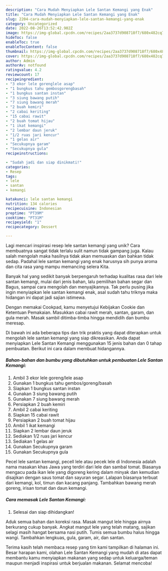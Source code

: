 ```yaml
---
description: "Cara Mudah Menyiapkan Lele Santan Kemangi yang Enak"
title: "Cara Mudah Menyiapkan Lele Santan Kemangi yang Enak"
slug: 2204-cara-mudah-menyiapkan-lele-santan-kemangi-yang-enak
category: Uncategorized
date: 2022-08-26T13:52:42.902Z
image: https://img-global.cpcdn.com/recipes/2aa3737d908718f7/680x482cq70/lele-santan-kemangi-foto-resep-utama.jpg
hideToc: false
enableToc: true
enableTocContent: false
thumbnail: https://img-global.cpcdn.com/recipes/2aa3737d908718f7/680x482cq70/lele-santan-kemangi-foto-resep-utama.jpg
cover: https://img-global.cpcdn.com/recipes/2aa3737d908718f7/680x482cq70/lele-santan-kemangi-foto-resep-utama.jpg
author: Admin
authorAv: notfound
ratingvalue: 4.2
reviewcount: 17
recipeingredient:
- "3 ekor lele gorenglele asap"
- "1 bungkus tahu gembosgorengbasah"
- "1 bungkus santan instan"
- "3 siung bawang putih"
- "7 siung bawang merah"
- "2 buah kemiri"
- "2 cabai keriting"
- "15 cabai rawit"
- "2 buah tomat hijau"
- "1 ikat kemangi"
- "2 lembar daun jeruk"
- "1/2 ruas jari kencur"
- "1 gelas air"
- "Secukupnya garam"
- "Secukupnya gula"
recipeinstructions:

- "Sudah jadi dan siap dinikmati!"
categories:
- Resep
tags:
- lele
- santan
- kemangi

katakunci: lele santan kemangi 
nutrition: 134 calories
recipecuisine: Indonesian
preptime: "PT39M"
cooktime: "PT31M"
recipeyield: "1"
recipecategory: Dessert

---
```





Lagi mencari inspirasi resep lele santan kemangi yang unik? Cara membuatnya sangat tidak terlalu sulit namun tidak gampang juga. Kalau salah mengolah maka hasilnya tidak akan memuaskan dan bahkan tidak sedap. Padahal lele santan kemangi yang enak harusnya sih punya aroma dan cita rasa yang mampu memancing selera Kita.





Banyak hal yang sedikit banyak berpengaruh terhadap kualitas rasa dari lele santan kemangi, mulai dari jenis bahan, lalu pemilihan bahan segar dan Bagus, sampai cara mengolah dan menyajikannya. Tak perlu pusing jika ingin menyiapkan lele santan kemangi enak,      asal sudah tahu triknya maka hidangan ini dapat jadi sajian istimewa.














Dengan memakai Cookpad, kamu menyetujui Kebijakan Cookie dan Ketentuan Pemakaian. Masukkan cabai rawit merah, santan, garam, dan gula merah. Masak sambil ditimba-timba hingga mendidih dan bumbu meresap.






Di bawah ini ada beberapa tips dan trik praktis yang dapat diterapkan untuk mengolah lele santan kemangi yang siap dikreasikan. Anda dapat menyiapkan Lele Santan Kemangi menggunakan 15 jenis bahan dan 0 tahap pembuatan. Berikut ini cara dalam membuat hidangannya.

<!--inarticleads1-->

##### Bahan-bahan dan bumbu yang dibutuhkan untuk pembuatan Lele Santan Kemangi:

1. Ambil 3 ekor lele goreng/lele asap
1. Gunakan 1 bungkus tahu gembos/goreng/basah
1. Siapkan 1 bungkus santan instan
1. Gunakan 3 siung bawang putih
1. Gunakan 7 siung bawang merah
1. Persiapkan 2 buah kemiri
1. Ambil 2 cabai keriting
1. Siapkan 15 cabai rawit
1. Persiapkan 2 buah tomat hijau
1. Ambil 1 ikat kemangi
1. Siapkan 2 lembar daun jeruk
1. Sediakan 1/2 ruas jari kencur
1. Sediakan 1 gelas air
1. Gunakan Secukupnya garam
1. Gunakan Secukupnya gula


Pecel lele santan kemangi, pecell lele atau pecek lele di Indonesia adalah nama masakan khas Jawa yang terdiri dari lele dan sambal tomat. Biasanya mengacu pada ikan lele yang digoreng kering dalam minyak dan kemudian disajikan dengan saus tomat dan sayuran segar. Lalapan biasanya terbuat dari kemangi, kol, timun dan kacang panjang. Tambahkan bawang merah goreng, irisan tomat dan daun kemangi. 

<!--inarticleads2-->

##### Cara memasak Lele Santan Kemangi:


1. Selesai dan siap dihidangkan!

Aduk semua bahan dan koreksi rasa. Masak mangut lele hingga airnya berkurang cukup banyak. Angkat mangut lele yang telah matang, sajikan selagi masih hangat bersama nasi putih. Tumis semua bumbu halus hingga wangi. Tambahkan lengkuas, gula, garam, air, dan santan. 

Terima kasih telah membaca resep yang tim kami tampilkan di halaman ini. Besar harapan kami, olahan Lele Santan Kemangi yang mudah di atas dapat membantu kamu menyiapkan makanan yang sedap untuk keluarga/teman maupun menjadi inspirasi untuk berjualan makanan. Selamat mencoba!
